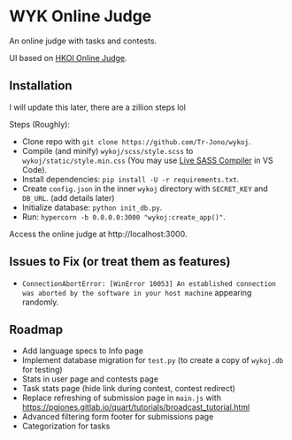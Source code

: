 # WYK Online Judge
An online judge with tasks and contests.

UI based on [HKOI Online Judge](https://judge.hkoi.org).

## Installation
I will update this later, there are a zillion steps lol

Steps (Roughly):
- Clone repo with `git clone https://github.com/Tr-Jono/wykoj`.
- Compile (and minify) `wykoj/scss/style.scss` to `wykoj/static/style.min.css`
  (You may use [Live SASS Compiler](https://marketplace.visualstudio.com/items?itemName=ritwickdey.live-sass) in VS Code).
- Install dependencies: `pip install -U -r requirements.txt`.
- Create `config.json` in the inner `wykoj` directory with `SECRET_KEY` and `DB_URL`. (add details later)
- Initialize database: `python init_db.py`.
- Run: `hypercorn -b 0.0.0.0:3000 "wykoj:create_app()"`.

Access the online judge at http://localhost:3000.

## Issues to Fix (or treat them as features)
- `ConnectionAbortError: [WinError 10053] An established connection was aborted by the software in your host machine` appearing randomly.

## Roadmap
- Add language specs to Info page
- Implement database migration for `test.py` (to create a copy of `wykoj.db` for testing)
- Stats in user page and contests page
- Task stats page (hide link during contest, contest redirect)
- Replace refreshing of submission page in `main.js` with
  https://pgjones.gitlab.io/quart/tutorials/broadcast_tutorial.html
- Advanced filtering form footer for submissions page
- Categorization for tasks
